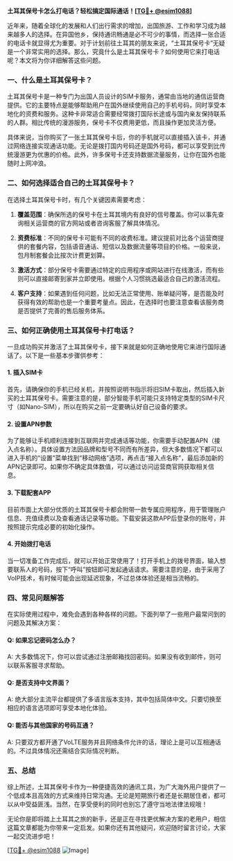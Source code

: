 **土耳其保号卡怎么打电话？轻松搞定国际通话！[[TG💪+ @esim1088](https://t.me/s/esim1088)]**

近年来，随着全球化的发展和人们出行需求的增加，出国旅游、工作和学习成为越来越多人的选择。在异国他乡，保持通讯畅通是必不可少的事情，而选择一张合适的电话卡就显得尤为重要。对于计划前往土耳其的朋友来说，“土耳其保号卡”无疑是一个非常实用的选择。那么，究竟什么是土耳其保号卡？如何使用它来打电话呢？本文将为你详细解答这些问题。

### 一、什么是土耳其保号卡？

土耳其保号卡是一种专门为出国人员设计的SIM卡服务，通常由当地的通信运营商提供。它的主要特点是能够帮助用户在国外继续使用自己的手机号码，同时享受本地化的资费和服务。这种卡非常适合需要经常拨打国际长途或与国内亲友保持联系的人群。相比传统的漫游服务，保号卡不仅费用更低，而且操作更加灵活方便。

具体来说，当你购买了一张土耳其保号卡后，你的手机就可以直接插入该卡，并通过网络连接实现通话功能。无论是拨打国内号码还是国外号码，都可以享受到比传统漫游更为优惠的价格。此外，许多保号卡还支持数据流量服务，让你在国外也能随时上网冲浪。

### 二、如何选择适合自己的土耳其保号卡？

在选择土耳其保号卡时，有几个关键因素需要考虑：

1. **覆盖范围**：确保所选的保号卡在土耳其境内有良好的信号覆盖。你可以事先查询相关运营商的官方网站或者咨询客服了解具体情况。
   
2. **资费标准**：不同的保号卡可能有不同的收费标准。建议提前对比各个运营商提供的套餐内容，包括语音通话、短信以及数据流量等项目的价格。一般来说，包月制套餐会比按次计费更划算。

3. **激活方式**：部分保号卡需要通过特定的应用程序或网站进行在线激活，而有些则可以直接邮寄到家并立即使用。根据个人习惯挑选最适合自己的激活流程。

4. **客户支持**：如果遇到任何问题，比如无法正常使用、账单疑问等，是否能及时获得有效的帮助也是一个重要考量点。因此，在选择时也要注意查看该服务商是否提供了完善的售后服务体系。

### 三、如何正确使用土耳其保号卡打电话？

一旦成功购买并激活了土耳其保号卡，接下来就是如何正确地使用它来进行国际通话了。以下是一些基本步骤供参考：

#### 1. 插入SIM卡
首先，请确保你的手机已经关机，并按照说明书指示将旧SIM卡取出，然后插入新买的土耳其保号卡。需要注意的是，部分智能手机可能只支持特定类型的SIM卡尺寸（如Nano-SIM），所以在购买之前一定要确认好自己设备的要求。

#### 2. 设置APN参数
为了能够让手机顺利连接到互联网并完成通话等功能，你需要手动配置APN（接入点名称）。具体设置方法因品牌和型号不同而有所差异，但大多数情况下都可以进入手机的“设置”菜单找到“移动网络”选项，再点击“接入点名称”，最后添加新的APN记录即可。如果你不确定具体数值，可以通过访问运营商官网获取相关信息。

#### 3. 下载配套APP
目前市面上大部分优质的土耳其保号卡都会附带一款专属应用程序，用于管理账户信息、充值续费以及查看通话记录等功能。下载安装这款APP后登录你的账号，并按照提示完成必要的初始化操作。

#### 4. 开始拨打电话
当一切准备工作完成后，就可以开始正常使用了！打开手机上的拨号界面，输入想要联系人的号码，按下“呼叫”按钮即可发起通话请求。需要注意的是，由于采用了VoIP技术，有时候可能会出现延迟现象，不过总体体验还是相当流畅的。

### 四、常见问题解答

在实际使用过程中，难免会遇到各种各样的问题。下面列举了一些用户最常问到的问题及其解决方案：

#### Q: 如果忘记密码怎么办？
A: 大多数情况下，你可以尝试通过注册邮箱找回密码。如果没有收到邮件，则可以联系客服寻求帮助。

#### Q: 是否支持中文界面？
A: 绝大部分主流平台都提供了多语言版本支持，其中包括简体中文。只要切换至相应的语言选项即可享受本地化体验。

#### Q: 能否与其他国家的号码互通？
A: 只要双方都开通了VoLTE服务并且网络条件允许的话，理论上是可以互相通话的。不过具体情况还需结合实际情况判断。

### 五、总结

综上所述，土耳其保号卡作为一种便捷高效的通讯工具，为广大海外用户提供了一个低成本且高效的方式来维持日常沟通。无论是短期旅行者还是长期居住者，都可以从中受益匪浅。当然，在享受便利的同时也别忘了遵守当地法律法规哦！

无论你是即将踏上土耳其之旅的新手，还是正在寻找更优解决方案的老用户，相信这篇文章都能为你带来一定启发。如果你还有其他疑问，欢迎随时留言讨论，大家一起交流进步吧！

[[TG💪+ @esim1088](https://t.me/s/esim1088) ![Image](https://i.postimg.cc/4NQfJmqS/Snipaste-2025-05-13-00-14-12.png)]